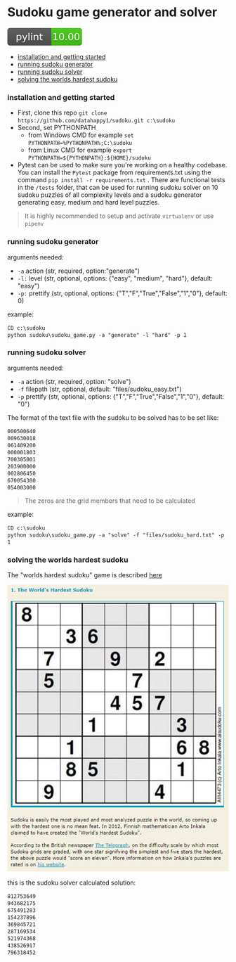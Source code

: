 # Sudoku game generator and solver
 ![](https://github.com/datahappy1/sudoku/blob/master/docs/img/rating.svg)

- [installation and getting started](#installation-and-getting-started)
- [running sudoku generator](#running-sudoku-generator)
- [running sudoku solver](#running-sudoku-solver)
- [solving the worlds hardest sudoku](#solving-the-worlds-hardest-sudoku)


### installation and getting started
 - First, clone this repo `git clone https://github.com/datahappy1/sudoku.git c:\sudoku`
 - Second, set PYTHONPATH
   - from Windows CMD for example `set PYTHONPATH=%PYTHONPATH%;C:\sudoku`
   - from Linux CMD for example `export PYTHONPATH=${PYTHONPATH}:${HOME}/sudoku`
- Pytest can be used to make sure you're working on a healthy codebase.
You can install the `Pytest` package from requirements.txt using the command `pip install -r requirements.txt` . There are functional tests in the `/tests` folder, that can be used for running sudoku solver on 10 sudoku puzzles of all complexity levels and a sudoku generator generating easy, medium and hard level puzzles. 
> It is highly recommended to setup and activate `virtualenv` or use
> `pipenv`

  ### running sudoku generator 
arguments needed:
- `-a` action (str, required, option:"generate")
- `-l:` level (str, optional, options: {"easy", "medium", "hard"}, default: "easy")
- `-p:` prettify (str, optional, options: {"T","F","True","False","1","0"}, default: 0)

example:
```
CD c:\sudoku
python sudoku\sudoku_game.py -a "generate" -l "hard" -p 1
```

  ### running sudoku solver 
arguments needed:
- `-a` action (str, required, option: "solve")
- `-f` filepath (str, optional, default: "files/sudoku_easy.txt")
- `-p` prettify (str, optional, options: {"T","F","True","False","1","0"}, default: "0")

The format of the text file with the sudoku to be solved has to be set like:
```  
000500640
009630018
061409200
000001803
700305001
203900000
002806450
670054300
054003000
```  

> The zeros are the grid members that need to be calculated  

example:
```
CD c:\sudoku
python sudoku\sudoku_game.py -a "solve" -f "files/sudoku_hard.txt" -p 1
```

### solving the worlds hardest sudoku 
The "worlds hardest sudoku" game is described [here](https://www.conceptispuzzles.com/index.aspx?uri=info/article/424)

![](https://github.com/datahappy1/sudoku/blob/master/docs/img/worlds_hardest_sudoku.PNG)
 
this is the sudoku solver calculated solution:
```
812753649
943682175
675491283
154237896
369845721
287169534
521974368
438526917
796318452
```
